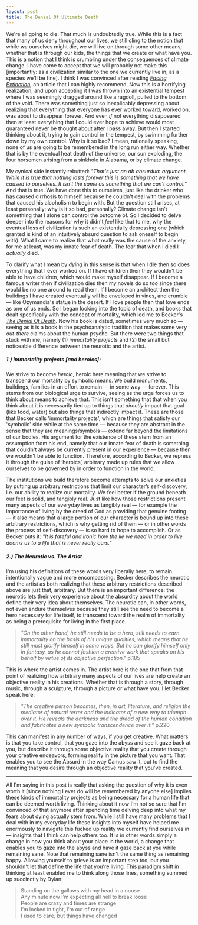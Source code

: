 ```yaml
---
layout: post
title: The Denial Of Ultimate Death
---
```


We're all going to die. That much is undoubtedly true. While this is a fact that many of us deny throughout our lives, we still cling to the notion that while *we* ourselves might die, we will live on through some other means; whether that is through our kids, the things that we create or what have you. This is a notion that I think is crumbling under the consequences of climate change. I have come to accept that we will probably not make this [importantly: as a civilization similar to the one we currently live in, as a species we'll be fine]. I think I was convinced after reading [*Facing Extinction*](https://www.catherineingram.com/facingextinction/), an article that I can highly recommend. Now this is a horrifying realization, and upon accepting it I was thrown into an existential tempest where I was seemingly dragged around like a ragdoll, pulled to the bottom of the void. There was something just so inexplicably depressing about realizing that everything that everyone has ever worked toward, worked on, was about to disappear forever. And even *if* not everything disappeared then at least everything that I could ever hope to achieve would most guaranteed never be thought about after I pass away. But then I started thinking about it, trying to gain control in the tempest, by swimming further down by my own control. Why is it so bad? I mean, rationally speaking, none of us are going to be remembered in the long run either way. Whether that is by the eventual heat death of the universe, our sun exploding, the four horsemen arising from a sinkhole in Alabama, or by climate change.

My cynical side instantly rebutted: *"That's just an ab absurdum argument. While it is true that nothing lasts forever this is something that we have caused to ourselves. It isn't the same as something that we can't control."* And that is true. We have done this to ourselves, just like the drinker who has caused cirrhosis to himself because he couldn't deal with the problems that caused his alcoholism to begin with. But the question still arises, at least personally: why is it so bad, personally? Climate change isn't something that I alone can control the outcome of. So I decided to delve deeper into the reasons for why it didn't *feel* like that to me, why the eventual loss of civilization is such an existentially depressing one (which granted is kind of an intuitively absurd question to ask oneself to begin with). What I came to realize that what really was the cause of the anxiety, for me at least, was my innate fear of death. The fear that when I died I *actually* died. 

To clarify what I mean by *dying* in this sense is that when I die then so does everything that I ever worked on. If I have children then they wouldn't be able to have children, which would make myself disappear. If I become a famous writer then if civilization dies then my novels do so too since there would be no one around to read them. If I become an architect then the buildings I have created eventually will be enveloped in vines, and crumble — like Ozymandia's statue in the desert. If I love people then that love ends as one of us ends. So I began looking into the topic of death, and books that dealt specifically with the concept of mortality, which led me to Becker's [*The Denial Of Death*](https://www.goodreads.com/book/show/2761.The_Denial_of_Death). Now his book is dated, sometimes very much so — seeing as it is a book in the psychoanalytic tradition that makes some very *out-there* claims about the human psyche. But there were two things that stuck with me, namely (1) *immortality projects* and (2) the small but noticeable difference between the neurotic and the artist.

##### 1.) Immortality projects [and heroics]: 

We strive to become *heroic*, heroic here meaning that we strive to transcend our mortality by symbolic means.  We build monuments, buildings, families in an effort to remain — in some way — forever. This stems from our biological urge to survive, seeing as the urge forces us to think about means to achieve that. This isn't something that that when you think about it is necessarily tied up to things that *directly* impact that goal (like food, water) but also things that indirectly impact it. These are those that Becker calls 'immortality projects', which are things that satisfy our 'symbolic' side while at the same time — because they are abstract in the sense that they are meanings/symbols — extend far beyond the limitations of our bodies. His argument for the existence of these stem from an assumption from his end, namely that our innate fear of death is something that couldn't always be currently present in our experience — because then we wouldn't be able to function. Therefore, according to Becker, we repress it through the guise of ‘heroics’,  arbitrary made up rules that we allow ourselves to be governed by in order to function in the world. 

The institutions we build therefore become attempts to solve our anxieties by putting up arbitrary restrictions that limit our character’s self-discovery, i.e. our ability to realize our mortality. We feel better if the ground beneath our feet is solid, and tangibly real. Just like how those restrictions present many aspects of our everyday lives as tangibly real — for example the importance of living by the creed of God as providing that genuine footing — it also means that a large portion of our character is bound up into these arbitrary restrictions, which is why getting rid of them — or in other words the process of self-discovery — is so hard to hope to accomplish. Or as Becker puts it: *"It is fateful and ironic how the lie we need in order to live dooms us to a life that is never really ours."*

##### 2.) The Neurotic vs. The Artist

I'm using his definitions of these words very liberally here, to remain intentionally vague and more encompassing. Becker describes the neurotic and the artist as both realizing that these arbitrary restrictions described above are just that, arbitrary. But there is an important difference: the neurotic lets their very experience about the absurdity about the world define their very idea about themselves. The neurotic can, in other words, not even endure themselves because they still see the need to become a hero necessary for life itself, to transcend toward the realm of immortality as being a prerequisite for living in the first place.

> *"On the other hand, he still needs to be a hero, still needs to earn immortality on the basis of his unique qualities, which means that he still must glorify himself in some ways. But he can glorify himself only in fantasy, as he cannot fashion a creative work that speaks on his behalf by virtue of its objective perfection."* p.185

This is where the artist comes in. The artist here is the one that from that point of realizing how arbitrary many aspects of our lives are help create an objective reality in his creations. Whether that is through a story, through music, through a sculpture, through a picture or what have you. I let Becker speak here: 

> *"The creative person becomes, then, in art, literature, and religion the mediator of natural terror and the indicator of a new way to triumph over it. He reveals the darkness and the dread of the human condition and fabricates a new symbolic transcendence over it."* p.220

This can manifest in any number of ways, if you get creative. What matters is that you take control, that you gaze into the abyss and see it gaze back at you, but describe it through some objective reality that you create through your creative endeavors, forming reality in the picture that you want. That enables you to see the Absurd in the way Camus saw it, but to find the meaning that you desire through an objective reality that you've created.

* * *

All I'm saying in this post is really that asking the question of why it is even worth it [since nothing I ever do will be remembered by anyone else] implies these kinds of immortality projects as being necessary for a human life that can be deemed worth living. Thinking about it now I'm not so sure that I'm convinced of that anymore after spending time delving deep into what my fears about dying actually stem from. While I still have many problems that I deal with in my everyday life these insights into myself have helped me enormously to navigate this fucked up reality we currently find ourselves in — insights that I think can help others too. It is in other words simply a change in how you think about your place in the world, a change that enables you to gaze into the abyss and have it gaze back at you while remaining sane. Note that remaining sane isn't the same thing as remaining happy. Allowing yourself to grieve is an important step too, but you shouldn't let that define the life that you're living. This paradigm shift in thinking at least enabled me to think along those lines, something summed up succinctly by Dylan:

> Standing on the gallows with my head in a noose  
> Any minute now I’m expecting all hell to break loose  
> People are crazy and times are strange  
> I’m locked in tight, I’m out of range  
> I used to care, but things have changed